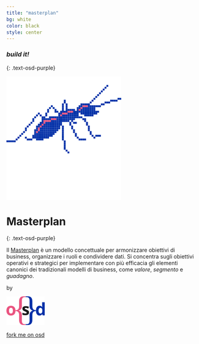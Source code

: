 ```yaml
---
title: "masterplan"
bg: white
color: black
style: center
---
```


### *build it!*
{: .text-osd-purple}

<span class="fa-stack subtlecircle" style="font-size:100px; background:rgba(255,255,255,1)">
  <img src="img/projectopendata_logo.svg">
</span>

# Masterplan
{: .text-osd-purple}


Il [Masterplan](https://it.wikipedia.org/wiki/Masterplan_(urbanistica)#Definizione) è un modello concettuale per armonizzare obiettivi di business, organizzare i ruoli e condividere dati. Si concentra sugli obiettivi operativi e strategici per implementare con più efficacia gli elementi canonici dei tradizionali modelli di business, come *valore*, *segmento* e *guadagno*.

by

[![opensensorsdata logo](img/osd_logo.svg)](http://www.opensensorsdata.it)


<span id="forkongithub">
  <a href="{{ site.source_link }}" class="bg-osd-blue">
    fork me on osd
  </a>
</span>
